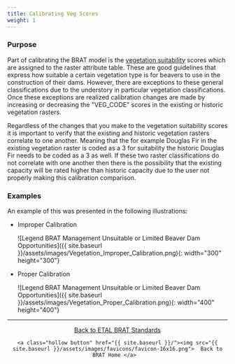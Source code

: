 ```yaml
---
title: Calibrating Veg Scores
weight: 1
---
```


### Purpose

Part of calibrating the BRAT model is the [vegetation suitability](http://brat.riverscapes.xyz/Documentation/Tutorials/StepByStep/2-Preprocessing.html)  scores which are assigned to the raster attribute table. These are good guidelines that express how suitable a certain vegetation type is for beavers to use in the construction of their dams. However, there are exceptions to these general classifications due to the understory in particular vegetation classifications. Once these exceptions are realized calibration changes are made by increasing or decreasing the "VEG_CODE" scores in the existing or historic vegetation rasters. 

Regardless of the changes that you make to the vegetation suitability scores it is important to verify that the existing and historic vegetation rasters correlate to one another. Meaning that the for example Douglas Fir in the existing vegetation raster is coded as a 3 for suitability the historic Douglas Fir needs to be coded as a 3 as well. If these two raster classifications do not correlate with one another then there is the possibility that the existing capacity will be rated higher than historic capacity due to the user not properly making this calibration comparison. 

### Examples

An example of this was presented in the following illustrations:

- Improper Calibration

  ![Legend BRAT Management Unsuitable or Limited Beaver Dam Opportunities]({{ site.baseurl }}/assets/images/Vegetation_Improper_Calibration.png){: width="300" height="300"}

- Proper Calibration

  ![Legend BRAT Management Unsuitable or Limited Beaver Dam Opportunities]({{ site.baseurl }}/assets/images/Vegetation_Proper_Calibration.png){: width="400" height="400"}

------
<div align="center">
	<a class="hollow button" href="{{ site.baseurl }}/Documentation/Standards/"><i class="fa fa-check-square-o"></i>  Back to ETAL BRAT Standards</a>  

	<a class="hollow button" href="{{ site.baseurl }}/"><img src="{{ site.baseurl }}/assets/images/favicons/favicon-16x16.png">  Back to BRAT Home </a>  

</div>